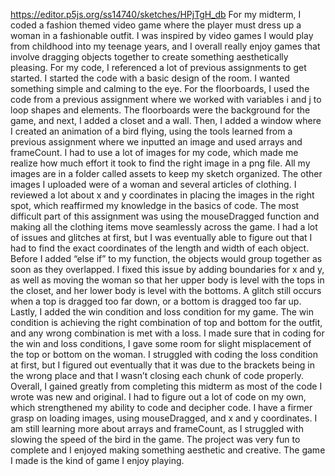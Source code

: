 https://editor.p5js.org/ss14740/sketches/HPjTgH_db
For my midterm, I coded a fashion themed video game where the player must dress up a woman in a fashionable outfit. I was inspired by video games I would play from childhood into my teenage years, and I overall really enjoy games that involve dragging objects together to create something aesthetically pleasing. For my code, I referenced a lot of previous assignments to get started. I started the code with a basic design of the room. I wanted something simple and calming to the eye. For the floorboards, I used the code from a previous assignment where we worked with variables i and j to loop shapes and elements. The floorboards were the background for the game, and next, I added a closet and a wall. Then, I added a window where I created an animation of a bird flying, using the tools learned from a previous assignment where we inputted an image and used arrays and frameCount. I had to use a lot of images for my code, which made me realize how much effort it took to find the right image in a png file. All my images are in a folder called assets to keep my sketch organized. The other images I uploaded were of a woman and several articles of clothing. I reviewed a lot about x and y coordinates in placing the images in the right spot, which reaffirmed my knowledge in the basics of code. The most difficult part of this assignment was using the mouseDragged function and making all the clothing items move seamlessly across the game. I had a lot of issues and glitches at first, but I was eventually able to figure out that I had to find the exact coordinates of the length and width of each object. Before I added “else if” to my function, the objects would group together as soon as they overlapped. I fixed this issue by adding boundaries for x and y, as well as moving the woman so that her upper body is level with the tops in the closet, and her lower body is level with the bottoms. A glitch still occurs when a top is dragged too far down, or a bottom is dragged too far up. Lastly, I added the win condition and loss condition for my game. The win condition is achieving the right combination of top and bottom for the outfit, and any wrong combination is met with a loss. I made sure that in coding for the win and loss conditions, I gave some room for slight misplacement of the top or bottom on the woman. I struggled with coding the loss condition at first, but I figured out eventually that it was due to the brackets being in the wrong place and that I wasn’t closing each chunk of code properly. 
Overall, I gained greatly from completing this midterm as most of the code I wrote was new and original. I had to figure out a lot of code on my own, which strengthened my ability to code and decipher code. I have a firmer grasp on loading images, using mouseDragged, and x and y coordinates. I am still learning more about arrays and frameCount, as I struggled with slowing the speed of the bird in the game. The project was very fun to complete and I enjoyed making something aesthetic and creative. The game I made is the kind of game I enjoy playing. 

